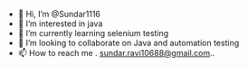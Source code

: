- 👋 Hi, I’m @Sundar1116
- 👀 I’m interested in java
- 🌱 I’m currently learning selenium testing
- 💞️ I’m looking to collaborate on Java and automation testing
- 📫 How to reach me . sundar.ravi10688@gmail.com..

<!---
Sundar1116/Sundar1116 is a ✨ special ✨ repository because its `README.md` (this file) appears on your GitHub profile.
You can click the Preview link to take a look at your changes.
--->
